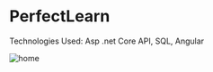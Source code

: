 # PerfectLearn

Technologies Used: Asp .net Core API, SQL, Angular

![home](https://github.com/marwa-mahmoud3/PerfectLearn/assets/58340861/f4e41687-7376-4264-9ab9-9f789165e71a)
